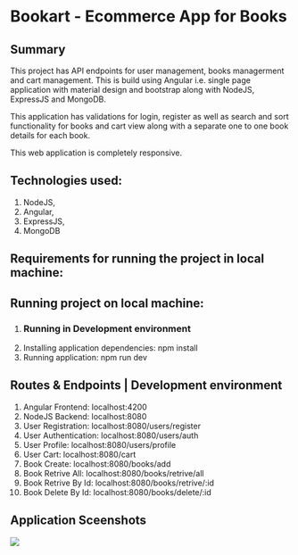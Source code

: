 # Bookart - Ecommerce App for Books

## **Summary**

This project has API endpoints for user management, books managerment and cart management. This is build using Angular i.e. single page application with material design and bootstrap along with NodeJS, ExpressJS and MongoDB.

This application has validations for login, register as well as search and sort functionality for books and cart view along with a separate one to one book details for each book.

This web application is completely responsive.

## **Technologies used:**

1. NodeJS,
2. Angular,
3. ExpressJS,
4. MongoDB

## **Requirements for running the project in local machine:**

## **Running project on local machine:**

1. ### **Running in Development environment**
  1. Installing application dependencies: npm install
  2. Running application: npm run dev

## **Routes &amp; Endpoints | Development environment**

1. Angular Frontend: localhost:4200
2. NodeJS Backend: localhost:8080
  1. User Registration: localhost:8080/users/register
  2. User Authentication: localhost:8080/users/auth
  3. User Profile: localhost:8080/users/profile
  4. User Cart: localhost:8080/cart
  5. Book Create: localhost:8080/books/add
  6. Book Retrive All: localhost:8080/books/retrive/all
  7. Book Retrive By Id: localhost:8080/books/retrive/:id
  8. Book Delete By Id: localhost:8080/books/delete/:id

## Application Sceenshots
![](screnshots/landing-page.png)
